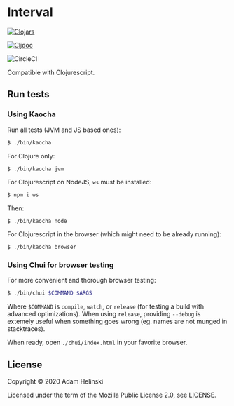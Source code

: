 # Interval

[![Clojars](https://img.shields.io/clojars/v/dvlopt/interval.svg)](https://clojars.org/dvlopt/interval)

[![Cljdoc](https://cljdoc.org/badge/dvlopt/interval)](https://cljdoc.org/d/dvlopt/interval)

![CircleCI](https://circleci.com/gh/helins/interval.cljc.svg?style=shield)

Compatible with Clojurescript.


## Run tests

### Using Kaocha

Run all tests (JVM and JS based ones):

```bash
$ ./bin/kaocha
```

For Clojure only:

```bash
$ ./bin/kaocha jvm
```

For Clojurescript on NodeJS, `ws` must be installed:
```bash
$ npm i ws
```
Then:
```
$ ./bin/kaocha node
```

For Clojurescript in the browser (which might need to be already running):
```bash
$ ./bin/kaocha browser
```

### Using Chui for browser testing

For more convenient and thorough browser testing:

```bash
$ ./bin/chui $COMMAND $ARGS
```

Where `$COMMAND` is `compile`, `watch`, or `release` (for testing a build with
advanced optimizations). When using `release`, providing `--debug` is extemely
useful when something goes wrong (eg. names are not munged in stacktraces).

When ready, open `./chui/index.html` in your favorite browser.


## License

Copyright © 2020 Adam Helinski

Licensed under the term of the Mozilla Public License 2.0, see LICENSE.
